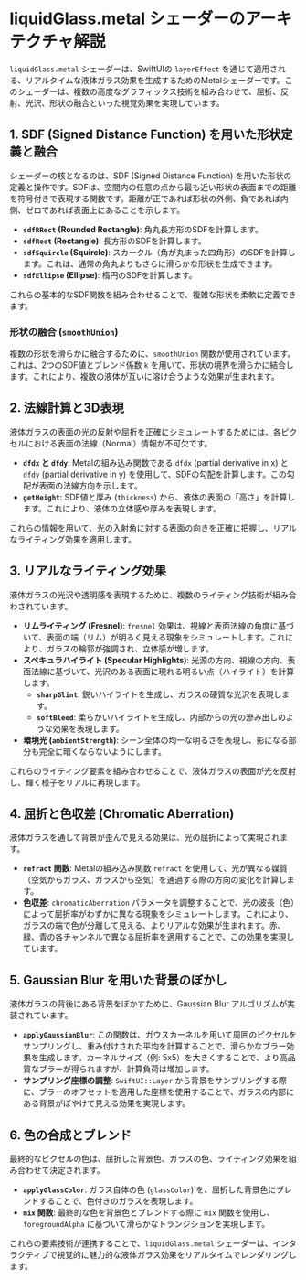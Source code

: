 # liquidGlass.metal シェーダーのアーキテクチャ解説

`liquidGlass.metal` シェーダーは、SwiftUIの `layerEffect` を通じて適用される、リアルタイムな液体ガラス効果を生成するためのMetalシェーダーです。このシェーダーは、複数の高度なグラフィックス技術を組み合わせて、屈折、反射、光沢、形状の融合といった視覚効果を実現しています。

## 1. SDF (Signed Distance Function) を用いた形状定義と融合

シェーダーの核となるのは、SDF (Signed Distance Function) を用いた形状の定義と操作です。SDFは、空間内の任意の点から最も近い形状の表面までの距離を符号付きで表現する関数です。距離が正であれば形状の外側、負であれば内側、ゼロであれば表面上にあることを示します。

*   **`sdfRRect` (Rounded Rectangle)**: 角丸長方形のSDFを計算します。
*   **`sdfRect` (Rectangle)**: 長方形のSDFを計算します。
*   **`sdfSquircle` (Squircle)**: スカークル（角が丸まった四角形）のSDFを計算します。これは、通常の角丸よりもさらに滑らかな形状を生成できます。
*   **`sdfEllipse` (Ellipse)**: 楕円のSDFを計算します。

これらの基本的なSDF関数を組み合わせることで、複雑な形状を柔軟に定義できます。

### 形状の融合 (`smoothUnion`)

複数の形状を滑らかに融合するために、`smoothUnion` 関数が使用されています。これは、2つのSDF値とブレンド係数 `k` を用いて、形状の境界を滑らかに結合します。これにより、複数の液体が互いに溶け合うような効果が生まれます。

## 2. 法線計算と3D表現

液体ガラスの表面の光の反射や屈折を正確にシミュレートするためには、各ピクセルにおける表面の法線（Normal）情報が不可欠です。

*   **`dfdx` と `dfdy`**: Metalの組み込み関数である `dfdx` (partial derivative in x) と `dfdy` (partial derivative in y) を使用して、SDFの勾配を計算します。この勾配が表面の法線方向を示します。
*   **`getHeight`**: SDF値と厚み (`thickness`) から、液体の表面の「高さ」を計算します。これにより、液体の立体感や厚みを表現します。

これらの情報を用いて、光の入射角に対する表面の向きを正確に把握し、リアルなライティング効果を適用します。

## 3. リアルなライティング効果

液体ガラスの光沢や透明感を表現するために、複数のライティング技術が組み合わされています。

*   **リムライティング (Fresnel)**: `fresnel` 効果は、視線と表面法線の角度に基づいて、表面の端（リム）が明るく見える現象をシミュレートします。これにより、ガラスの輪郭が強調され、立体感が増します。
*   **スペキュラハイライト (Specular Highlights)**: 光源の方向、視線の方向、表面法線に基づいて、光沢のある表面に現れる明るい点（ハイライト）を計算します。
    *   **`sharpGlint`**: 鋭いハイライトを生成し、ガラスの硬質な光沢を表現します。
    *   **`softBleed`**: 柔らかいハイライトを生成し、内部からの光の滲み出しのような効果を表現します。
*   **環境光 (`ambientStrength`)**: シーン全体の均一な明るさを表現し、影になる部分も完全に暗くならないようにします。

これらのライティング要素を組み合わせることで、液体ガラスの表面が光を反射し、輝く様子をリアルに再現します。

## 4. 屈折と色収差 (Chromatic Aberration)

液体ガラスを通して背景が歪んで見える効果は、光の屈折によって実現されます。

*   **`refract` 関数**: Metalの組み込み関数 `refract` を使用して、光が異なる媒質（空気からガラス、ガラスから空気）を通過する際の方向の変化を計算します。
*   **色収差**: `chromaticAberration` パラメータを調整することで、光の波長（色）によって屈折率がわずかに異なる現象をシミュレートします。これにより、ガラスの端で色が分離して見える、よりリアルな効果が生まれます。赤、緑、青の各チャンネルで異なる屈折率を適用することで、この効果を実現しています。

## 5. Gaussian Blur を用いた背景のぼかし

液体ガラスの背後にある背景をぼかすために、Gaussian Blur アルゴリズムが実装されています。

*   **`applyGaussianBlur`**: この関数は、ガウスカーネルを用いて周囲のピクセルをサンプリングし、重み付けされた平均を計算することで、滑らかなブラー効果を生成します。カーネルサイズ（例: 5x5）を大きくすることで、より高品質なブラーが得られますが、計算負荷は増加します。
*   **サンプリング座標の調整**: `SwiftUI::Layer` から背景をサンプリングする際に、ブラーのオフセットを適用した座標を使用することで、ガラスの内部にある背景がぼやけて見える効果を実現します。

## 6. 色の合成とブレンド

最終的なピクセルの色は、屈折した背景色、ガラスの色、ライティング効果を組み合わせて決定されます。

*   **`applyGlassColor`**: ガラス自体の色 (`glassColor`) を、屈折した背景色にブレンドすることで、色付きのガラスを表現します。
*   **`mix` 関数**: 最終的な色を背景色とブレンドする際に `mix` 関数を使用し、`foregroundAlpha` に基づいて滑らかなトランジションを実現します。

これらの要素技術が連携することで、`liquidGlass.metal` シェーダーは、インタラクティブで視覚的に魅力的な液体ガラス効果をリアルタイムでレンダリングします。
